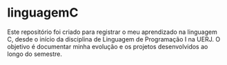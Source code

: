 # linguagemC
Este repositório foi criado para registrar o meu aprendizado na linguagem C, desde o início da disciplina de Linguagem de Programação I na UERJ. O objetivo é documentar minha evolução e os projetos desenvolvidos ao longo do semestre.
